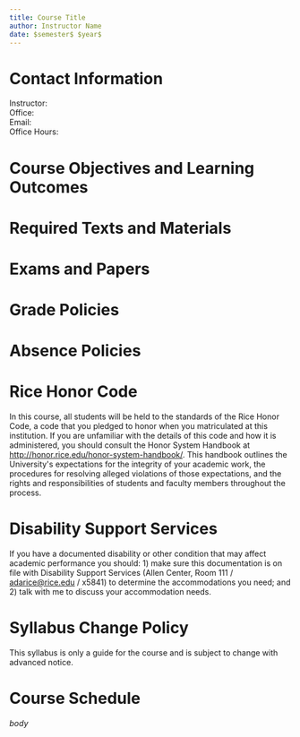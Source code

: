 ```yaml
---
title: Course Title
author: Instructor Name
date: $semester$ $year$
---
```


# Contact Information

Instructor:   
Office:  
Email:  
Office Hours:  

# Course Objectives and Learning Outcomes

# Required Texts and Materials

# Exams and Papers

# Grade Policies

# Absence Policies

# Rice Honor Code

In this course, all students will be held to the standards of the Rice
Honor Code, a code that you pledged to honor when you matriculated at
this institution. If you are unfamiliar with the details of this code
and how it is administered, you should consult the Honor System
Handbook at <http://honor.rice.edu/honor-system-handbook/>. This
handbook outlines the University's expectations for the integrity of
your academic work, the procedures for resolving alleged violations of
those expectations, and the rights and responsibilities of students
and faculty members throughout the process.

# Disability Support Services

If you have a documented disability or other condition that may affect
academic performance you should: 1) make sure this documentation is on
file with Disability Support Services (Allen Center, Room 111 /
<adarice@rice.edu> / x5841) to determine the accommodations you need;
and 2) talk with me to discuss your accommodation needs.

# Syllabus Change Policy

This syllabus is only a guide for the course and is subject to change with advanced notice.

# Course Schedule

$body$


